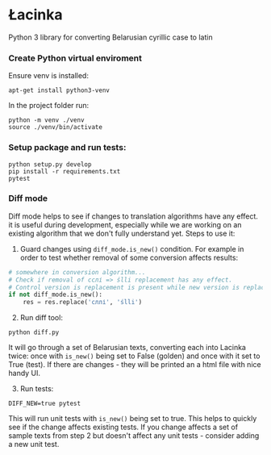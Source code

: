 # Łacinka

Python 3 library for converting Belarusian cyrillic case to latin

### Create Python virtual enviroment

Ensure venv is installed:
```
apt-get install python3-venv
```

In the project folder run:
```
python -m venv ./venv
source ./venv/bin/activate
```

### Setup package and run tests:
```
python setup.py develop
pip install -r requirements.txt
pytest
```

### Diff mode

Diff mode helps to see if changes to translation algorithms have any effect. it is useful during development, especially while we are working on an existing algorithm that we don't fully understand yet. Steps to use it:

1. Guard changes using `diff_mode.is_new()` condition. For example in order to test whether removal of some conversion affects results:

```python
# somewhere in conversion algorithm...
# Check if removal of сслі => ślli replacement has any effect.
# Control version is replacement is present while new version is replacement removed.
if not diff_mode.is_new():
    res = res.replace('сллі', 'ślli')
```

2. Run diff tool:

```
python diff.py
```

It will go through a set of Belarusian texts, converting each into Lacinka twice: once with `is_new()` being set to False (golden) and once with it set to True (test). If there are changes - they will be printed an a html file with nice handy UI.

3. Run tests:

```
DIFF_NEW=true pytest
```

This will run unit tests with `is_new()` being set to true. This helps to quickly see if the change affects existing tests. If you change affects a set of sample texts from step 2 but doesn't affect any unit tests - consider adding a new unit test.